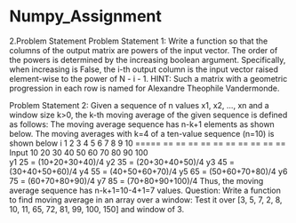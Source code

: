 # Numpy_Assignment
2.Problem Statement 
Problem Statement 1: 
Write a function so that the columns of the output matrix are powers of the input vector. 
The order of the powers is determined by the increasing boolean argument. Specifically, when  increasing is False, the i-th output column is the input vector raised element-wise to the power  of N - i - 1. 
HINT: Such a matrix with a geometric progression in each row is named for Alexandre Theophile Vandermonde. 


Problem Statement 2: 
Given a sequence of n values x1, x2, ..., xn and a window size k>0, the k-th moving average of  the given sequence is defined as follows: 
The moving average sequence has n-k+1 elements as shown below. 
The moving averages with k=4 of a ten-value sequence (n=10) is shown below 
i 1 2 3 4 5 6 7 8 9 10 
===== == == == == == == == == == == 
Input 10 20 30 40 50 60 70 80 90 100  
y1 25 = (10+20+30+40)/4 
y2 35 = (20+30+40+50)/4 
y3 45 = (30+40+50+60)/4 
y4 55 = (40+50+60+70)/4 
y5 65 = (50+60+70+80)/4 
y6 75 = (60+70+80+90)/4 
y7 85 = (70+80+90+100)/4 
Thus, the moving average sequence has n-k+1=10-4+1=7 values.
Question: Write a function to find moving average in an array over a window:  Test it over [3, 5, 7, 2, 8, 10, 11, 65, 72, 81, 99, 100, 150] and window of 3. 

